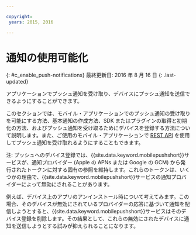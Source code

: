 ```yaml
---

copyright:
 years: 2015, 2016

---
```


# 通知の使用可能化
{: #c_enable_push-notifications}
最終更新日: 2016 年 8 月 16 日
{: .last-updated}

アプリケーションでプッシュ通知を受け取り、デバイスにプッシュ通知を送信できるようにすることができます。

このセクションでは、モバイル・アプリケーションでのプッシュ通知の受け取りを可能にする方法、基本通知の作成方法、SDK またはプラグインの取得と初期化の方法、およびプッシュ通知を受け取るためにデバイスを登録する方法について説明します。また、ご使用のモバイル・アプリケーションで [REST API](t_restapi.html) を使用してプッシュ通知を受け取れるようにすることもできます。

注: プッシュへのデバイス登録では、{{site.data.keyword.mobilepushshort}}サービスが、通知プロバイダー (Apple の APNs または Google の GCM) から発行されたトークンに対する固有の参照を維持します。これらのトークンは、いくつかの理由で、{{site.data.keyword.mobilepushshort}}サービスの通知プロバイダーによって無効にされることがあります。 

例えば、デバイス上のアプリのアンインストール時について考えてみます。この場合、そのデバイスが無効にされているプロバイダーの応答に基づいて通知を配信しようとすると、{{site.data.keyword.mobilepushshort}}サービスはそのデバイス登録を削除します。その結果として、これらの無効にされたデバイスに通知を送信しようとする試みが抑えられることになります。
